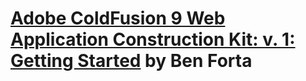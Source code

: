 # [Adobe ColdFusion 9 Web Application Construction Kit: v. 1: Getting Started](https://www.amazon.com/Adobe-ColdFusion-Web-Application-Construction/dp/032166034X) by Ben Forta
